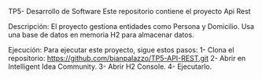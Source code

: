 TP5- Desarrollo de Software Este repositorio contiene el proyecto Api Rest

Descripción:
El proyecto gestiona entidades como Persona y Domicilio.
Usa una base de datos en memoria H2 para almacenar datos.

Ejecución:
Para ejecutar este proyecto, sigue estos pasos: 
1- Clona el repositorio: https://github.com/bianpalazzo/TP5-API-REST.git
2- Abrir en Intelligent Idea Community. 
3- Abrir H2 Console. 
4- Ejecutarlo.
